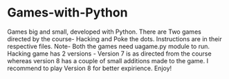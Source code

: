 # Games-with-Python
Games big and small, developed with Python.
There are Two games directed by the course- Hacking and Poke the dots. Instructions are in their respective files.
Note- Both the games need uagame.py module to run.
Hacking game has 2 versions - 
Version 7 is as directed from the course whereas version 8 has a couple of small additions made to the game. I recommend to play Version 8 for better expirience. Enjoy!
